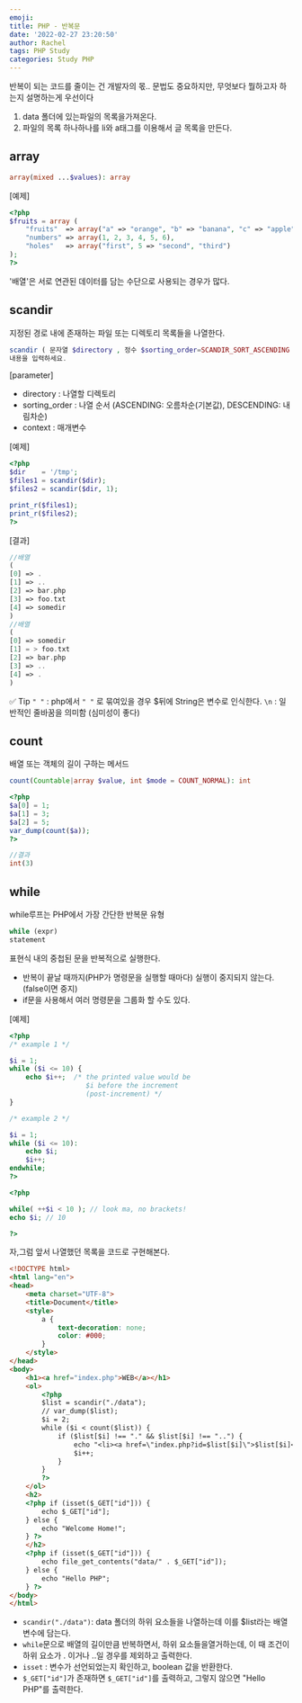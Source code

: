 ```yaml
---
emoji:
title: PHP - 반복문
date: '2022-02-27 23:20:50'
author: Rachel
tags: PHP Study
categories: Study PHP
---
```


반복이 되는 코드를 줄이는 건 개발자의 몫..
문법도 중요하지만, 무엇보다 뭘하고자 하는지 설명하는게 우선이다

1. data 폴더에 있는파일의 목록을가져온다.
2. 파일의 목록 하나하나를 li와 a태그를 이용해서 글 목록을 만든다.

## array

```php
array(mixed ...$values): array
```

[예제]

```php
<?php
$fruits = array (
    "fruits"  => array("a" => "orange", "b" => "banana", "c" => "apple"),
    "numbers" => array(1, 2, 3, 4, 5, 6),
    "holes"   => array("first", 5 => "second", "third")
);
?>
```

'배열'은 서로 연관된 데이터를 담는 수단으로 사용되는 경우가 많다.

## scandir

지정된 경로 내에 존재하는 파일 또는 디렉토리 목록들을 나열한다.

```php
scandir ( 문자열 $directory , 정수 $sorting_order=SCANDIR_SORT_ASCENDING , ? 리소스 $context=null ): 배열 | 거짓
내용을 입력하세요.
```

[parameter]

- directory : 나열할 디렉토리
- sorting_order : 나열 순서 (ASCENDING: 오름차순(기본값), DESCENDING: 내림차순)
- context : 매개변수

[예제]

```php
<?php
$dir    = '/tmp';
$files1 = scandir($dir);
$files2 = scandir($dir, 1);

print_r($files1);
print_r($files2);
?>
```

[결과]

```php
//배열
(
[0] => .
[1] => ..
[2] => bar.php
[3] => foo.txt
[4] => somedir
)
//배열
(
[0] => somedir
[1] = > foo.txt
[2] => bar.php
[3] => ..
[4] => .
)
```

✅ Tip
`" "` : php에서 `" "` 로 묶여있을 경우 $뒤에 String은 변수로 인식한다.
`\n` : 일반적인 줄바꿈을 의미함 (심미성이 좋다)

## count

배열 또는 객체의 길이 구하는 메서드

```php
count(Countable|array $value, int $mode = COUNT_NORMAL): int
```

```php
<?php
$a[0] = 1;
$a[1] = 3;
$a[2] = 5;
var_dump(count($a));
?>

//결과
int(3)
```

## while

while루프는 PHP에서 가장 간단한 반복문 유형

```php
while (expr)
statement
```

표현식 내의 중첩된 문을 반복적으로 실행한다.

- 반복이 끝날 때까지(PHP가 명령문을 실행할 때마다) 실행이 중지되지 않는다. (false이면 중지)
- if문을 사용해서 여러 명령문을 그룹화 할 수도 있다.

[예제]

```php
<?php
/* example 1 */

$i = 1;
while ($i <= 10) {
    echo $i++;  /* the printed value would be
                   $i before the increment
                   (post-increment) */
}

/* example 2 */

$i = 1;
while ($i <= 10):
    echo $i;
    $i++;
endwhile;
?>

<?php

while( ++$i < 10 ); // look ma, no brackets!
echo $i; // 10

?>
```

자,그럼 앞서 나열했던 목록을 코드로 구현해본다.

```html
<!DOCTYPE html>
<html lang="en">
<head>
    <meta charset="UTF-8">
    <title>Document</title>
    <style>
        a {
            text-decoration: none;
            color: #000;
        }
    </style>
</head>
<body>
    <h1><a href="index.php">WEB</a></h1>
    <ol>
        <?php
        $list = scandir("./data");
        // var_dump($list);
        $i = 2;
        while ($i < count($list)) {
            if ($list[$i] !== "." && $list[$i] !== "..") {
                echo "<li><a href=\"index.php?id=$list[$i]\">$list[$i]</a></li>\n";
                $i++;
            }
        }
        ?>
    </ol>
    <h2>
    <?php if (isset($_GET["id"])) {
        echo $_GET["id"];
    } else {
        echo "Welcome Home!";
    } ?>
    </h2>
    <?php if (isset($_GET["id"])) {
        echo file_get_contents("data/" . $_GET["id"]);
    } else {
        echo "Hello PHP";
    } ?>
</body>
</html>
```

- `scandir("./data")`: data 폴더의 하위 요소들을 나열하는데 이를 $list라는 배열 변수에 담는다.
- `while`문으로 배열의 길이만큼 반복하면서, 하위 요소들을열거하는데, 이 때 조건이 하위 요소가 . 이거나 ..일 경우를 제외하고 출력한다.
- `isset` : 변수가 선언되었는지 확인하고, boolean 값을 반환한다.
- `$_GET["id"]`가 존재하면 `$_GET["id"]`를 출력하고, 그렇지 않으면 "Hello PHP"를 출력한다.
